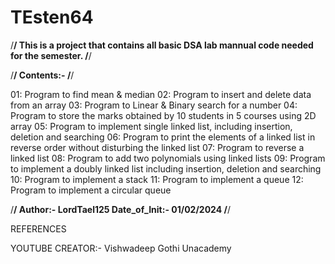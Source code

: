 # TEsten64

/**************************************************************************************/
This is a project that contains all basic DSA lab mannual code needed for the semester.
/**************************************************************************************/

/**************************************************************************************/
Contents:-
/**************************************************************************************/

01: Program to find mean & median
02: Program to insert and delete data from an array
03: Program to Linear & Binary search for a number
04: Program to store the marks obtained by 10 students in 5 courses using 2D array
05: Program to implement single linked list, including insertion, deletion and searching
06: Program to print the elements of a linked list in reverse order without disturbing the linked list
07: Program to reverse a linked list
08: Program to add two polynomials using linked lists
09: Program to implement a doubly linked list including insertion, deletion and searching
10: Program to implement a stack
11: Program to implement a queue
12: Program to implement a circular queue



/**************************************************************************************/
Author:- LordTael125
Date_of_Init:- 01/02/2024
/**************************************************************************************/

REFERENCES


YOUTUBE CREATOR:- Vishwadeep Gothi Unacademy